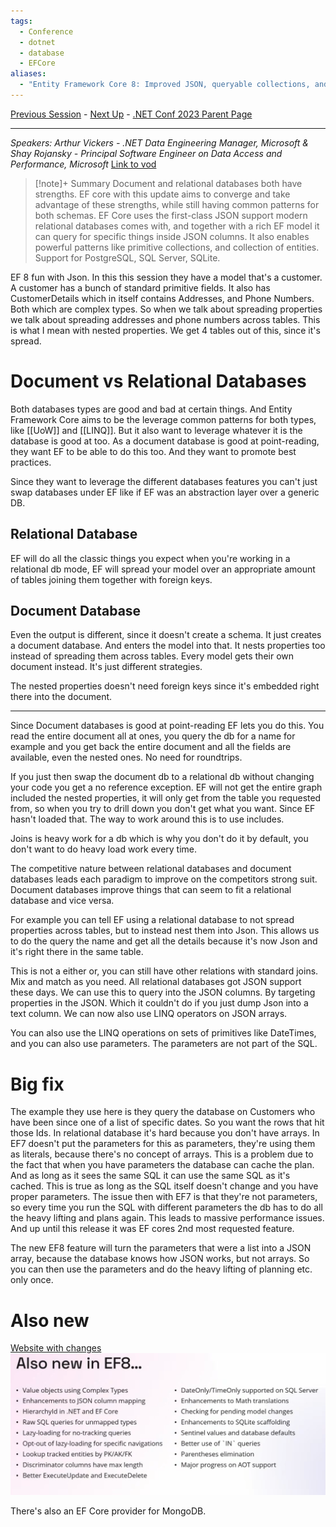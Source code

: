 ```yaml
---
tags:
  - Conference
  - dotnet
  - database
  - EFCore
aliases:
  - "Entity Framework Core 8: Improved JSON, queryable collections, and more..."
---
```

[Previous Session](What's%20new%20in%20Csharp%2012.md) - [Next Up](dotnet%20💖%20AI.md) - [.NET Conf 2023 Parent Page](README.md)

---
_Speakers:
Arthur Vickers - .NET Data Engineering Manager, Microsoft
& Shay Rojansky - Principal Software Engineer on Data Access and Performance, Microsoft_
[Link to vod](https://www.youtube.com/watch?v=_8iH5QnkIJo)

>[!note]+ Summary
>Document and relational databases both have strengths. EF core with this update aims to converge and take advantage of these strengths, while still having common patterns for both schemas. 
>EF Core uses the first-class JSON support modern relational databases comes with, and together with a rich EF model it can query for specific things inside JSON columns.
>It also enables powerful patterns like primitive collections, and collection of entities. Support for PostgreSQL, SQL Server, SQLite.

EF 8 fun with Json. In this this session they have a model that's a customer. A customer has a bunch of standard primitive fields. It also has CustomerDetails which in itself contains  Addresses, and Phone Numbers. Both which are complex types. So when we talk about spreading properties we talk about spreading addresses and phone numbers across tables. This is what I mean with nested properties. We get 4 tables out of this, since it's spread.
# Document vs Relational Databases
Both databases types are good and bad at certain things. And Entity Framework Core aims to be the leverage common patterns for both types, like [[UoW]] and [[LINQ]]. But it also want to leverage whatever it is the database is good at too. As a document database is good at point-reading, they want EF to be able to do this too. And they want to promote best practices.

Since they want to leverage the different databases features you can't just swap databases under EF like if EF was an abstraction layer over a generic DB.
## Relational Database
EF will do all the classic things you expect when you're working in a relational db mode, EF will spread your model over an appropriate amount of tables joining them together with foreign keys. 
## Document Database
Even the output is different, since it doesn't create a schema. It just creates a document database. And enters the model into that. It nests properties too instead of spreading them across tables. Every model gets their own document instead. It's just different strategies. 

The nested properties doesn't need foreign keys since it's embedded right there into the document.

---
Since Document databases is good at point-reading EF lets you do this. You read the entire document all at ones, you query the db for a name for example and you get back the entire document and all the fields are available, even the nested ones. No need for roundtrips.

If you just then swap the document db to a relational db without changing your code you get a no reference exception. EF will not get the entire graph included the nested properties, it will only get from the table you requested from, so when you try to drill down you don't get what you want. Since EF hasn't loaded that. The way to work around this is to use includes. 

Joins is heavy work for a db which is why you don't do it by default, you don't want to do heavy load work every time. 

The competitive nature between relational databases and document databases leads each paradigm to improve on the competitors strong suit. Document databases improve things that can seem to fit a relational database and vice versa. 

For example you can tell EF using a relational database to not spread properties across tables, but to instead nest them into Json. This allows us to do the query the name and get all the details because it's now Json and it's right there in the same table. 

This is not a either or, you can still have other relations with standard joins. Mix and match as you need. All relational databases got JSON support these days. We can use this to query into the JSON columns. By targeting properties in the JSON. Which it couldn't do if you just dump Json into a text column. We can now also use LINQ operators on JSON arrays. 

You can also use the LINQ operations on sets of primitives like DateTimes, and you can also use parameters. The parameters are not part of the SQL.
# Big fix
The example they use here is they query the database on Customers who have been since one of a list of specific dates. So you want the rows that hit those Ids. In relational database it's hard because you don't have arrays. In EF7 doesn't put the parameters for this as parameters, they're using them as literals, because there's no concept of arrays. This is a problem due to the fact that when you have parameters the database can cache the plan. And as long as it sees the same SQL it can use the same SQL as it's cached. This is true as long as the SQL itself doesn't change and you have proper parameters. The issue then with EF7 is that they're not parameters, so every time you run the SQL with different parameters the db has to do all the heavy lifting and plans again. This leads to massive performance issues. And up until this release it was EF cores 2nd most requested feature.

The new EF8 feature will turn the parameters that were a list into a JSON array, because the database knows how JSON works, but not arrays. So you can then use the parameters and do the heavy lifting of planning etc. only once.
# Also new
[Website with changes](https://aka.ms/ef8-whats-new)
![](../_Files/dotnetconf-23/dotnetconf-23-new-ef8.png)

There's also an EF Core provider for MongoDB.